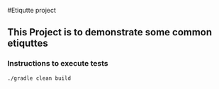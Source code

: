 #Etiqutte project

## This Project is to demonstrate some common etiquttes

### Instructions to execute tests

`./gradle clean build`